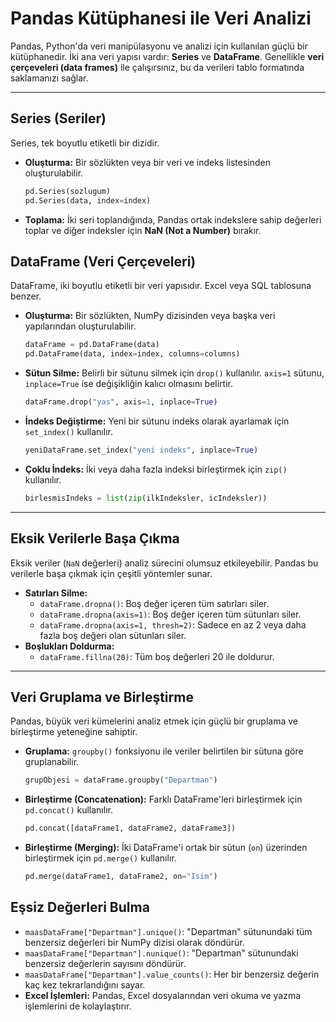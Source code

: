 # Pandas Kütüphanesi ile Veri Analizi

Pandas, Python'da veri manipülasyonu ve analizi için kullanılan güçlü bir kütüphanedir. İki ana veri yapısı vardır: **Series** ve **DataFrame**. Genellikle **veri çerçeveleri (data frames)** ile çalışırsınız, bu da verileri tablo formatında saklamanızı sağlar.

-----

## Series (Seriler)

Series, tek boyutlu etiketli bir dizidir.

  * **Oluşturma:** Bir sözlükten veya bir veri ve indeks listesinden oluşturulabilir.
    ```python
    pd.Series(sozlugum)
    pd.Series(data, index=index)
    ```
  * **Toplama:** İki seri toplandığında, Pandas ortak indekslere sahip değerleri toplar ve diğer indeksler için **NaN (Not a Number)** bırakır.

## DataFrame (Veri Çerçeveleri)

DataFrame, iki boyutlu etiketli bir veri yapısıdır. Excel veya SQL tablosuna benzer.

  * **Oluşturma:** Bir sözlükten, NumPy dizisinden veya başka veri yapılarından oluşturulabilir.
    ```python
    dataFrame = pd.DataFrame(data)
    pd.DataFrame(data, index=index, columns=columns)
    ```
  * **Sütun Silme:** Belirli bir sütunu silmek için `drop()` kullanılır. `axis=1` sütunu, `inplace=True` ise değişikliğin kalıcı olmasını belirtir.
    ```python
    dataFrame.drop("yas", axis=1, inplace=True)
    ```
  * **İndeks Değiştirme:** Yeni bir sütunu indeks olarak ayarlamak için `set_index()` kullanılır.
    ```python
    yeniDataFrame.set_index("yeni indeks", inplace=True)
    ```
  * **Çoklu İndeks:** İki veya daha fazla indeksi birleştirmek için `zip()` kullanılır.
    ```python
    birlesmisIndeks = list(zip(ilkIndeksler, icIndeksler))
    ```

-----

## Eksik Verilerle Başa Çıkma

Eksik veriler (`NaN` değerleri) analiz sürecini olumsuz etkileyebilir. Pandas bu verilerle başa çıkmak için çeşitli yöntemler sunar.

  * **Satırları Silme:**
      * `dataFrame.dropna()`: Boş değer içeren tüm satırları siler.
      * `dataFrame.dropna(axis=1)`: Boş değer içeren tüm sütunları siler.
      * `dataFrame.dropna(axis=1, thresh=2)`: Sadece en az 2 veya daha fazla boş değeri olan sütunları siler.
  * **Boşlukları Doldurma:**
      * `dataFrame.fillna(20)`: Tüm boş değerleri 20 ile doldurur.

-----

## Veri Gruplama ve Birleştirme

Pandas, büyük veri kümelerini analiz etmek için güçlü bir gruplama ve birleştirme yeteneğine sahiptir.

  * **Gruplama:** `groupby()` fonksiyonu ile veriler belirtilen bir sütuna göre gruplanabilir.
    ```python
    grupObjesi = dataFrame.groupby("Departman")
    ```
  * **Birleştirme (Concatenation):** Farklı DataFrame'leri birleştirmek için `pd.concat()` kullanılır.
    ```python
    pd.concat([dataFrame1, dataFrame2, dataFrame3])
    ```
  * **Birleştirme (Merging):** İki DataFrame'i ortak bir sütun (`on`) üzerinden birleştirmek için `pd.merge()` kullanılır.
    ```python
    pd.merge(dataFrame1, dataFrame2, on="Isim")
    ```

## Eşsiz Değerleri Bulma

  * `maasDataFrame["Departman"].unique()`: "Departman" sütunundaki tüm benzersiz değerleri bir NumPy dizisi olarak döndürür.
  * `maasDataFrame["Departman"].nunique()`: "Departman" sütunundaki benzersiz değerlerin sayısını döndürür.
  * `maasDataFrame["Departman"].value_counts()`: Her bir benzersiz değerin kaç kez tekrarlandığını sayar.
  * **Excel İşlemleri:** Pandas, Excel dosyalarından veri okuma ve yazma işlemlerini de kolaylaştırır.